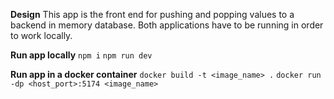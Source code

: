 **Design**
This app is the front end for pushing and popping values to a backend in memory database. Both applications have to be running in order to work locally.

**Run app locally**
`npm i`
`npm run dev`

**Run app in a docker container**
`docker build -t <image_name> .`
`docker run -dp <host_port>:5174 <image_name>`

